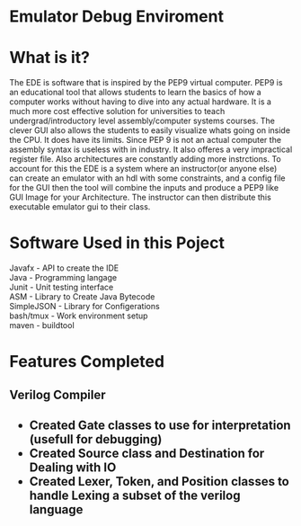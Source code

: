 # Emulator Debug Enviroment
# What is it?
The EDE is software that is inspired by the PEP9 virtual computer. PEP9 is an educational tool that allows students to learn the basics of how a computer works without having to dive into any actual hardware. It is a much more cost effective solution for universities to teach undergrad/introductory level assembly/computer systems courses. The clever GUI also allows the students to easily visualize whats going on inside the CPU. It does have its limits. Since PEP 9 is not an actual computer the assembly syntax is useless with in industry. It also offeres a very impractical register file. Also architectures are constantly adding more instrctions. To account for this the EDE is a system where an instructor(or anyone else) can create an emulator with an hdl with some constraints, and a config file for the GUI then the tool will combine the inputs and produce a PEP9 like GUI Image for your Architecture. The instructor can then distribute this executable emulator gui to their class.

# Software Used in this Poject
Javafx - API to create the IDE <br>
Java - Programming langage <br>
Junit - Unit testing interface <br>
ASM - Library to Create Java Bytecode <br>
SimpleJSON - Library for Configerations <br>
bash/tmux - Work environment setup <br>
maven - buildtool <br>

# Features Completed
<h2> Verilog Compiler <h2>
  <ul>
    <li> Created Gate classes to use for interpretation (usefull for debugging) </li>
    <li> Created Source class and Destination for Dealing with IO</li>
    <li> Created Lexer, Token, and Position classes to handle Lexing a subset of the verilog language</li>
  </ul>
